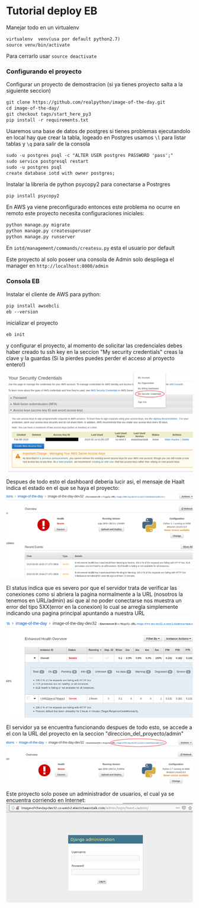 # Tutorial deploy EB 
Manejar todo en un virtualenv
```
virtualenv  venv(usa por default python2.7)
source venv/bin/activate
```
Para cerrarlo usar `source deactivate`

### Configurando el proyecto

Configurar un proyecto de demostracion (si ya tienes proyecto salta a la siguiente seccion)
```
git clone https://github.com/realpython/image-of-the-day.git
cd image-of-the-day/
git checkout tags/start_here_py3
pip install -r requirements.txt
```

Usaremos una base de datos de postgres
si tienes problemas ejecutandolo en local hay que crear la tabla, logeado en Postgres usamos `\l` para listar tablas y `\q` para salir de la consola
<!-- ![Screenshot postgres](https://raw.githubusercontent.com/okadath/EB4Dummies/master/postgres.png) -->

<!-- para subirlo a HTML debe de ser solo el nombre del archivo!!!! -->
```
sudo -u postgres psql -c "ALTER USER postgres PASSWORD 'pass';"
sudo service postgresql restart
sudo -u postgres psql
create database iotd with owner postgres;
```
Instalar la libreria de python psycopy2 para conectarse a Postrgres
```
pip install psycopy2
```
En AWS ya viene preconfigurado entonces este problema no ocurre en remoto
este proyecto necesita configuraciones iniciales:
```
python manage.py migrate
python manage.py createsuperuser
python manage.py runserver
```

En `iotd/management/commands/createsu.py` esta el usuario por default

Este proyecto al solo poseer una consola de Admin solo despliega el manager en  `http://localhost:8000/admin`

### Consola EB
Instalar el cliente de AWS para python:
```
pip install awsebcli
eb --version
```

inicializar el proyecto
 ```
 eb init
 ```
y configurar el proyecto, al momento de solicitar las credenciales debes haber creado tu ssh key en la seccion "My security credentials" creas la clave y la guardas (Si la pierdes puedes perder el acceso al proyecto entero!)

![Seccion My security credentials](https://raw.githubusercontent.com/okadath/EB4Dummies/master/keys.png)








Despues de todo esto el dashboard deberia lucir asi, el mensaje de Haalt indica el estado en el que se haya el proyecto:
![dashboard](https://raw.githubusercontent.com/okadath/EB4Dummies/master/funcionando.png)

El status indica que es severo por que el servidor trata de verificar las conexiones como si abriera la pagina normalmente a la URL (nosotros la tenemos en URL/admin) asi que al no poder conectarse nos muestra un error del tipo 5XX(error en la conexion) lo cual se arregla simplemente indicando una pagina principal apuntando a nuestra URL
![errores en el monitor](https://raw.githubusercontent.com/okadath/EB4Dummies/master/severe.png)


El servidor ya se encuentra funcionando despues de todo esto, se accede a el con la URL del proyecto en la seccion "direccion_del_proyecto/admin"
![URL del proyecto](https://raw.githubusercontent.com/okadath/EB4Dummies/master/URL.png)

Este proyecto solo posee un administrador de usuarios, el cual ya se encuentra corriendo en Internet:
![login](https://raw.githubusercontent.com/okadath/EB4Dummies/master/login.png)

